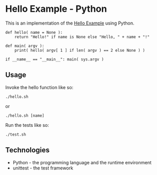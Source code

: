 # Hello Example - Python

This is an implementation of the [Hello Example](../README.md) using Python.

```
def hello( name = None ):
    return "Hello!" if name is None else "Hello, " + name + "!"

def main( argv ):
    print( hello( argv[ 1 ] if len( argv ) == 2 else None ) )

if __name__ == "__main__": main( sys.argv )
```

## Usage

Invoke the hello function like so:

```
./hello.sh
```

or

```
./hello.sh [name]
```

Run the tests like so:

```
./test.sh
```

## Technologies

* Python - the programming language and the runtime environment
* unittest - the test framework
